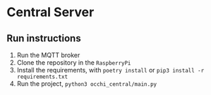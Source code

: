 # Central Server

## Run instructions

1. Run the MQTT broker
2. Clone the repository in the `RaspberryPi`
3. Install the requirements, with `poetry install` or `pip3 install -r requirements.txt`
4. Run the project, `python3 occhi_central/main.py` 